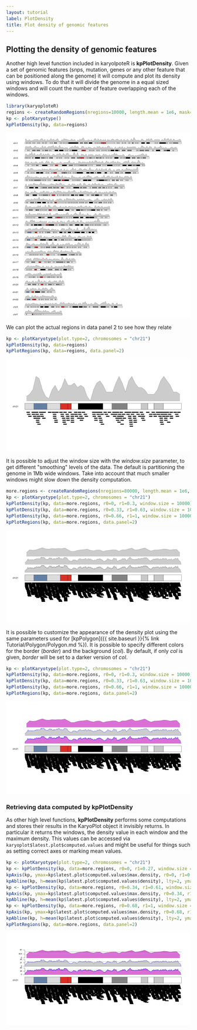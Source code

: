 ```yaml
---
layout: tutorial
label: PlotDensity
title: Plot density of genomic features
---
```





## Plotting the density of genomic features

Another high level function included in karyolpoteR is **kpPlotDensity**. Given 
a set of genomic features (snps, mutation, genes or any other feature that can
be positioned along the genome) it will compute and plot its density using 
windows. To do that it will divide the genome in a equal sized windows and 
will count the number of feature overlapping each of the windows.



```r
library(karyoploteR)
regions <- createRandomRegions(nregions=10000, length.mean = 1e6, mask=NA)
kp <- plotKaryotype()
kpPlotDensity(kp, data=regions)
```

![plot of chunk Figure1](images//Figure1-1.png)

We can plot the actual regions in data panel 2 to see how they relate


```r
kp <- plotKaryotype(plot.type=2, chromosomes = "chr21")
kpPlotDensity(kp, data=regions)
kpPlotRegions(kp, data=regions, data.panel=2)
```

![plot of chunk Figure2](images//Figure2-1.png)

It is possible to adjust the window size with the _window.size_ parameter, to 
get different "smoothing" levels of the data. The default is partitioning the
genome in 1Mb wide windows. Take into account that much smaller windows might slow
down the density computation.


```r
more.regions <- createRandomRegions(nregions=80000, length.mean = 1e6, mask=NA)
kp <- plotKaryotype(plot.type=2, chromosomes = "chr21")
kpPlotDensity(kp, data=more.regions, r0=0, r1=0.3, window.size = 10000)
kpPlotDensity(kp, data=more.regions, r0=0.33, r1=0.63, window.size = 100000)
kpPlotDensity(kp, data=more.regions, r0=0.66, r1=1, window.size = 1000000)
kpPlotRegions(kp, data=more.regions, data.panel=2)
```

![plot of chunk Figure3](images//Figure3-1.png)

It is possible to customize the appearance of the density plot using the same 
parameters used for 
[kpPolygon]({{ site.baseurl }}{% link Tutorial/Polygon/Polygon.md %}).
It is possible to specify different colors for the border (_border_) and the 
background (_col_). By default, if only _col_ is given, _border_ will be set to 
a darker version of _col_.


```r
kp <- plotKaryotype(plot.type=2, chromosomes = "chr21")
kpPlotDensity(kp, data=more.regions, r0=0, r1=0.3, window.size = 10000, border="blue", col="orchid")
kpPlotDensity(kp, data=more.regions, r0=0.33, r1=0.63, window.size = 100000, border="blue")
kpPlotDensity(kp, data=more.regions, r0=0.66, r1=1, window.size = 1000000, col="orchid")
kpPlotRegions(kp, data=more.regions, data.panel=2)
```

![plot of chunk Figure4](images//Figure4-1.png)

### Retrieving data computed by kpPlotDensity

As other high level functions, **kpPlotDensity** performs some computations
and stores their results in the KaryoPlot object it invisibly returns. In
particular it returns the windows, the density value in each window and the
maximum density. This values can be accessed via 
`karyoplot$latest.plot$computed.values` and might be useful for things such as 
setting correct axes or marking mean values.


```r
kp <- plotKaryotype(plot.type=2, chromosomes = "chr21")
kp <- kpPlotDensity(kp, data=more.regions, r0=0, r1=0.27, window.size = 10000, border="blue", col="orchid")
kpAxis(kp, ymax=kp$latest.plot$computed.values$max.density, r0=0, r1=0.27, cex=0.8)
kpAbline(kp, h=mean(kp$latest.plot$computed.values$density), lty=2, ymax=kp$latest.plot$computed.values$max.density, r0=0, r1=0.27)
kp <- kpPlotDensity(kp, data=more.regions, r0=0.34, r1=0.61, window.size = 100000, border="blue")
kpAxis(kp, ymax=kp$latest.plot$computed.values$max.density, r0=0.34, r1=0.61, cex=0.8)
kpAbline(kp, h=mean(kp$latest.plot$computed.values$density), lty=2, ymax=kp$latest.plot$computed.values$max.density, r0=0.34, r1=0.61)
kp <- kpPlotDensity(kp, data=more.regions, r0=0.68, r1=1, window.size = 1000000, col="orchid")
kpAxis(kp, ymax=kp$latest.plot$computed.values$max.density, r0=0.68, r1=1, cex=0.8)
kpAbline(kp, h=mean(kp$latest.plot$computed.values$density), lty=2, ymax=kp$latest.plot$computed.values$max.density, r0=0.68, r1=1)
kpPlotRegions(kp, data=more.regions, data.panel=2)
```

![plot of chunk Figure5](images//Figure5-1.png)
